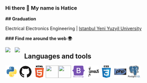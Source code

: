 ### Hi there 👋 My name is Hatice

**## Graduation**

Electrical Electronics Engineering |  [Istanbul Yeni Yuzyil University](https://www.yeniyuzyil.edu.tr/)

**### Find me around the web 🌍**

<a href="mailto:haticekatranci@ynadex.com"><img width="30px" align="left" src="https://cdn.jsdelivr.net/npm/simple-icons@v3/icons/gmail.svg" /></a><a href="https://www.linkedin.com/in/haticekatranci/"><img width="30px" align="left" src="https://cdn.jsdelivr.net/npm/simple-icons@v3/icons/linkedin.svg" /></a>


## Languages and tools

<img src="https://raw.githubusercontent.com/devicons/devicon/master/icons/python/python-original.svg" width="40" height="40" /> <img src="https://raw.githubusercontent.com/devicons/devicon/master/icons/github/github-original.svg" width="40" height="40" />  <img src="https://raw.githubusercontent.com/devicons/devicon/master/icons/html5/html5-original-wordmark.svg" width="40" height="40" /><img src="https://user-images.githubusercontent.com/72223496/142397435-f57a3adc-5fa7-4d36-bec1-bf6da32831bc.png" width="40" height="40" /><img src="https://user-images.githubusercontent.com/72223496/142397851-8d7993c8-35f6-410b-8ac9-384eb3046693.png" width="40" height="40" /> <a href="https://getbootstrap.com" target="_blank"><img src="https://raw.githubusercontent.com/devicons/devicon/master/icons/bootstrap/bootstrap-plain-wordmark.svg" alt="bootstrap" width="40" height="40"/></a> <a href="https://canvasjs.com" target="_blank"><img src="https://raw.githubusercontent.com/Hardik0307/Hardik0307/master/assets/canvasjs-charts.svg" alt="canvasjs" width="40" height="40"/></a> <a href="https://www.w3schools.com/css/" target="_blank"><img src="https://raw.githubusercontent.com/devicons/devicon/master/icons/css3/css3-original-wordmark.svg" alt="css3" width="40" height="40"/></a> <a href="https://www.php.net" target="_blank"><img src="https://raw.githubusercontent.com/devicons/devicon/master/icons/php/php-original.svg" alt="php" width="40" height="40"/></a> <a href="https://www.postgresql.org" target="_blank"><img src="https://raw.githubusercontent.com/devicons/devicon/master/icons/postgresql/postgresql-original-wordmark.svg" alt="postgresql" width="40" height="40"/></a> 


<!--
**HaticeKatranci/HaticeKatranci** is a ✨ _special_ ✨ repository because its `README.md` (this file) appears on your GitHub profile.

Here are some ideas to get you started:

- 🔭 I’m currently working on ...
- 🌱 I’m currently learning ...
- 👯 I’m looking to collaborate on ...
- 🤔 I’m looking for help with ...
- 💬 Ask me about ...
- 📫 How to reach me: ...
- 😄 Pronouns: ...
- ⚡ Fun fact: ...
-->

